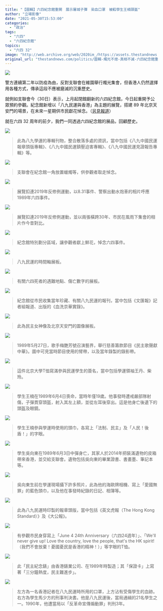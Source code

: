 ```yaml
---
title: "【圖輯】六四紀念館重開　展示屠城子彈　染血口罩　被殺學生王楠頭盔"
author: "立場影像"
date: "2021-05-30T15:53:00"
categories:
  - "政治"
tags:
  - "六四"
  - "六四紀念館"
topics:
  - "六四 32"
image: "http://web.archive.org/web/2020im_/https://assets.thestandnews.com/media/photos/20210530-15_vckxK.png"
original_url: "thestandnews.com/politics/圖輯-燭光不熄-真相不滅-六四紀念館重開"
---
```

![](http://web.archive.org/web/2020im_/https://assets.thestandnews.com/media/photos/20210530-15_vckxK.png)

警方連續第二年以防疫為由，反對支聯會在維園舉行燭光集會，但香港人仍然選擇用各種方式，傳承這段不應被磨滅的沉重歷史。

就例如支聯會今（30日）表示，上月起閉館翻新的六四紀念館，今日起重開予公眾預約參觀。紀念館新增以「八九民運與香港」為主題的展覽，搭建 89 年北京天安門的場景，在未來一星期供市民獻花悼念。（[另見報道](../../politics/%E5%85%AD%E5%9B%9B-32-%E5%91%A8%E5%B9%B4-%E5%85%AD%E5%9B%9B%E7%B4%80%E5%BF%B5%E9%A4%A8%E4%BB%8A%E9%87%8D%E9%96%8B-%E6%94%AF%E8%81%AF%E6%9C%83-%E5%8F%8D%E6%98%A0%E5%8F%B2%E5%AF%A6%E5%90%88%E6%B3%95%E5%90%88%E7%90%86-%E9%99%A4%E9%9D%9E%E9%80%A3%E8%AC%9B%E7%9C%9F%E7%9B%B8%E9%83%BD%E7%8A%AF%E6%B3%95/)）

就在六四 32 周年的前夕，我們一同透過六四紀念館的展品，回顧歷史。

![](http://web.archive.org/web/2020im_/https://assets.thestandnews.com/media/photos/190696111_165739572228288_3872260978106095925_n_Xoned.jpg)
> 此為八九學運的專輯刊物，整合散落多處的資訊，當中包括《八九中國民運報章頭版專輯》、《八九中國民運鎮壓迫害專輯》、《八九中國民運見證報告專輯》等。

![](http://web.archive.org/web/2020im_/https://assets.thestandnews.com/media/photos/191403288_165739975561581_2830191062791674120_n_Y2I71.jpg)
> 支聯會在紀念館一角放置蠟燭等，供參觀者取走悼念。

![](http://web.archive.org/web/2020im_/https://assets.thestandnews.com/media/photos/IMG_1631_2ACMc.jpg)
> 展覽扣連2019年反修例運動，以8.31事件、警察出動水炮車的相片呼應1989年六四事件。

![](http://web.archive.org/web/2020im_/https://assets.thestandnews.com/media/photos/IMG_1633_1WEoL.jpg)
> 展覽扣連2019年反修例運動，並以兩張橫跨30年、市民在風雨下集會的相片作今昔對比。

![](http://web.archive.org/web/2020im_/https://assets.thestandnews.com/media/photos/IMG_1636_8Luqa.jpg)
> 紀念館特別劃分區域，讓參觀者獻上鮮花，悼念六四事件。

![](http://web.archive.org/web/2020im_/https://assets.thestandnews.com/media/photos/188900322_165740202228225_1842990887545327814_n_wpMHh.jpg)
> 八九民運的時間軸展板。

![](http://web.archive.org/web/2020im_/https://assets.thestandnews.com/media/photos/188361258_165739582228287_1629024682220666928_n_0RU3l.jpg)
> 有關六四死者的遇難地點、傷亡數字的展板。

![](http://web.archive.org/web/2020im_/https://assets.thestandnews.com/media/photos/IMG_1641_YKI2X.jpg)
> 紀念館從市民收集當年珍藏、有關八九民運的報刊，當中包括《文匯報》記者組報道、出版的《血洗京華實錄》。

![](http://web.archive.org/web/2020im_/https://assets.thestandnews.com/media/photos/187851073_165739945561584_8378306017436447633_n_0v9R8.jpg)
> 此為民主女神像及北京天安門的圖像展板。

![](http://web.archive.org/web/2020im_/https://assets.thestandnews.com/media/photos/191608794_165739982228247_7484794394723343401_n_tw2rK.jpg)
> 1989年5月27日，歌手梅艷芳號召演藝界，舉行慈善籌款節目《民主歌聲獻中華》。圖中可見當時節目使用的臂帶，以及當年錄製的錄影帶。

![](http://web.archive.org/web/2020im_/https://assets.thestandnews.com/media/photos/192260013_165739765561602_1162485072857758545_n_H3yte.jpg)
> 這件北京大學T恤寫滿參與民運學生的簽名，當中包括學運領袖王丹、柴玲。

![](http://web.archive.org/web/2020im_/https://assets.thestandnews.com/media/photos/186530834_165739788894933_6688797302548406034_n_oO231.jpg)
> 學生王楠在1989年6月4日喪命，當時年僅19歲。他事發時遭戒嚴部隊射傷，子彈貫穿頭盔，射入其左上額，並從左耳後穿出。這是他身亡後遺下的頭盔及眼鏡。

![](http://web.archive.org/web/2020im_/https://assets.thestandnews.com/media/photos/187692321_165740218894890_6286694713525362099_n_5vt9Y.jpg)
> 學生王楠參與學運時使用的頭巾，各寫上「法制、民主」及「人民！後盾！」的字眼。

![](http://web.archive.org/web/2020im_/https://assets.thestandnews.com/media/photos/189444366_165739878894924_5623897999230823235_n_L9EB8.jpg)
> 學生吳向東在1989年6月3日中彈身亡，其家人於2014年把裝滿遺物的皮箱帶來香港，並交給支聯會。遺物包括吳向東的畢業證書、書畫墨、筆記本等。

![](http://web.archive.org/web/2020im_/https://assets.thestandnews.com/media/photos/191680916_165739715561607_6972636621437874092_n_qTChe.jpg)
> 吳向東生前在學運現場攝下許多照片，此為他的海歐牌相機、寫上「愛國無罪」的藍色頭巾，以及他在事發時紀錄的日記、相簿等。

![](http://web.archive.org/web/2020im_/https://assets.thestandnews.com/media/photos/192700506_165739682228277_5140004845916581748_n_STX3I.jpg)
> 此為八九民運時印製的報章頭版，當中包括《英文虎報（The Hong Kong Standard）》及《大公報》。

![](http://web.archive.org/web/2020im_/https://assets.thestandnews.com/media/photos/194298859_165739695561609_9189866707389555241_n_aiF5I.jpg)
> 有參觀市民身穿寫上「June 4 24th Anniversary（六四24週年）」、「We'll never give up! Love the country, love the people, that's the HK spirit!（我們不會放棄！憂國憂民是香港的精神！）」等字眼的T恤。

![](http://web.archive.org/web/2020im_/https://assets.thestandnews.com/media/photos/186515271_165740015561577_1200263778919291350_n_0nHyY.jpg)
> 此「民主紀念錶」由香港錶業公司、在1989年時製造；其「保證卡」上寫著「三分鐘熱度，民主難進步」。

![](http://web.archive.org/web/2020im_/https://assets.thestandnews.com/media/photos/188999367_165739915561587_4362060286020022872_n_KiuA2.jpg)
> 左方為一名香港記者在八九民運時所用的口罩，上方沾有受傷學生的血跡。 右方為學生馬少方的刑事判決書。他是八九民運後，當局通緝的21名學生之一。1990年，他遭當局以「反革命宣傳煽動罪」判刑3年。